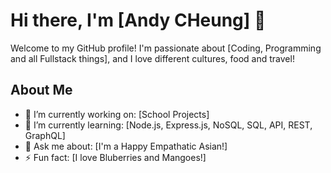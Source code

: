# Hi there, I'm [Andy CHeung] 👋

Welcome to my GitHub profile! I'm passionate about [Coding, Programming and all Fullstack things], and I love different cultures, food and travel!

## About Me

- 🔭 I’m currently working on: [School Projects]
- 🌱 I’m currently learning: [Node.js, Express.js, NoSQL, SQL, API, REST, GraphQL]
- 💬 Ask me about: [I'm a Happy Empathatic Asian!]
- ⚡ Fun fact: [I love Bluberries and Mangoes!]

